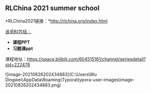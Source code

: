 ## RLChina 2021 summer school

*RLChina2021链接：*http://rlchina.org/index.html

<u>该资料包括：</u>

- **课程PPT**
- **习题课ppt**



课程地址：https://space.bilibili.com/604515161/channel/seriesdetail?sid=222478

![image-20210826202434883](C:\Users\Wu Dingwei\AppData\Roaming\Typora\typora-user-images\image-20210826202434883.png)

